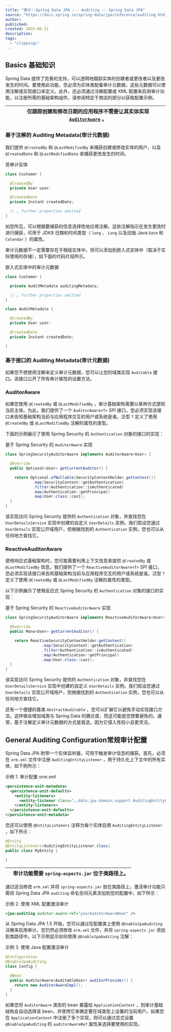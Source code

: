 ```yaml
---
title: "审计::Spring Data JPA --- Auditing :: Spring Data JPA"
source: "https://docs.spring.io/spring-data/jpa/reference/auditing.html"
author:
published:
created: 2025-06-11
description:
tags:
  - "clippings"
---
```

## Basics 基础知识

Spring Data 提供了完善的支持，可以透明地跟踪实体的创建者或更改者以及更改发生的时间。要使用此功能，您必须为实体类配备审计元数据，这些元数据可以使用注解或实现接口来定义。此外，还必须通过注解配置或 XML 配置来启用审计功能，以注册所需的基础架构组件。请参阅特定于商店的部分以获取配置示例。

|  | 仅跟踪创建和修改日期的应用程序不需要让其实体实现 [`AuditorAware`](https://docs.spring.io/spring-data/jpa/reference/#auditing.auditor-aware) 。 |
| --- | --- |

### 基于注解的 Auditing Metadata(审计元数据)

我们提供 `@CreatedBy` 和 `@LastModifiedBy` 来捕获创建或修改实体的用户，以及 `@CreatedDate` 和 `@LastModifiedDate` 来捕获更改发生的时间。

受审计实体

```java
class Customer {

  @CreatedBy
  private User user;

  @CreatedDate
  private Instant createdDate;

  // … further properties omitted
}
```

如您所见，可以根据要捕获的信息选择性地应用注解。这些注解指示在发生更改时进行捕获，可用于 JDK8 日期和时间类型（ `long` 、 `Long` 以及旧版 Java `Date` 和 `Calendar` ）的属性。

审计元数据不一定需要存在于根级实体中，但可以添加到嵌入式实体中（取决于实际使用的存储），如下面的代码片段所示。

嵌入式实体中的审计元数据

```java
class Customer {

  private AuditMetadata auditingMetadata;

  // … further properties omitted
}

class AuditMetadata {

  @CreatedBy
  private User user;

  @CreatedDate
  private Instant createdDate;

}
```

### 基于接口的 Auditing Metadata(审计元数据)

如果您不想使用注解来定义审计元数据，您可以让您的域类实现 `Auditable` 接口。该接口公开了所有审计属性的设置方法。

### AuditorAware

如果您使用 `@CreatedBy` 或 `@LastModifiedBy` ，审计基础架构需要以某种方式感知当前主体。为此，我们提供了一个 `AuditorAware<T>` SPI 接口，您必须实现该接口来告知基础架构当前与应用程序交互的用户或系统是谁。泛型 `T` 定义了使用 `@CreatedBy` 或 `@LastModifiedBy` 注解的属性的类型。

下面的示例展示了使用 Spring Security 的 `Authentication` 对象的接口的实现：

基于 Spring Security 的 `AuditorAware` 实现

```java
class SpringSecurityAuditorAware implements AuditorAware<User> {

  @Override
  public Optional<User> getCurrentAuditor() {

    return Optional.ofNullable(SecurityContextHolder.getContext())
            .map(SecurityContext::getAuthentication)
            .filter(Authentication::isAuthenticated)
            .map(Authentication::getPrincipal)
            .map(User.class::cast);
  }
}
```

该实现访问 Spring Security 提供的 `Authentication` 对象，并查找您在 `UserDetailsService` 实现中创建的自定义 `UserDetails` 实例。我们假设您通过 `UserDetails` 实现公开域用户，但根据找到的 `Authentication` 实例，您也可以从任何地方查找它。

### ReactiveAuditorAware

使用响应式基础架构时，您可能需要利用上下文信息来提供 `@CreatedBy` 或 `@LastModifiedBy` 信息。我们提供了一个 `ReactiveAuditorAware<T>` SPI 接口，您必须实现该接口来告知基础架构当前与应用程序交互的用户或系统是谁。泛型 `T` 定义了使用 `@CreatedBy` 或 `@LastModifiedBy` 注解的属性的类型。

以下示例展示了使用反应式 Spring Security 的 `Authentication` 对象的接口的实现：

基于 Spring Security 的 `ReactiveAuditorAware` 实现

```java
class SpringSecurityAuditorAware implements ReactiveAuditorAware<User> {

  @Override
  public Mono<User> getCurrentAuditor() {

    return ReactiveSecurityContextHolder.getContext()
                .map(SecurityContext::getAuthentication)
                .filter(Authentication::isAuthenticated)
                .map(Authentication::getPrincipal)
                .map(User.class::cast);
  }
}
```

该实现访问 Spring Security 提供的 `Authentication` 对象，并查找您在 `UserDetailsService` 实现中创建的自定义 `UserDetails` 实例。我们假设您通过 `UserDetails` 实现公开域用户，但根据找到的 `Authentication` 实例，您也可以从任何地方查找它。

还有一个便捷的基类 `AbstractAuditable` ，您可以扩展它以避免手动实现接口方法。这样做会增加域类与 Spring Data 的耦合度，而这可能是您想要避免的。通常，基于注解定义审计元数据的方式是首选，因为它侵入性较小且更灵活。

## General Auditing Configuration常规审计配置

Spring Data JPA 附带一个实体监听器，可用于触发审计信息的捕获。首先，必须在 `orm.xml` 文件中注册 `AuditingEntityListener` ，用于持久化上下文中的所有实体，如下例所示：

示例 1. 审计配置 orm.xml

```xml
<persistence-unit-metadata>
  <persistence-unit-defaults>
    <entity-listeners>
      <entity-listener class="….data.jpa.domain.support.AuditingEntityListener" />
    </entity-listeners>
  </persistence-unit-defaults>
</persistence-unit-metadata>
```

您还可以使用 `@EntityListeners` 注释为每个实体启用 `AuditingEntityListener` ，如下所示：

```java
@Entity
@EntityListeners(AuditingEntityListener.class)
public class MyEntity {

}
```

|  | 审计功能需要 `spring-aspects.jar` 位于类路径上。 |
| --- | --- |

通过适当修改 `orm.xml` 并将 `spring-aspects.jar` 放在类路径上，激活审计功能只需将 Spring Data JPA `auditing` 命名空间元素添加到您的配置中，如下所示：

示例 2. 使用 XML 配置激活审计

```xml
<jpa:auditing auditor-aware-ref="yourAuditorAwareBean" />
```

从 Spring Data JPA 1.5 开始，您可以通过在配置类上使用 `@EnableJpaAuditing` 注解来启用审计。您仍然必须修改 `orm.xml` 文件，并将 `spring-aspects.jar` 添加到类路径中。以下示例显示如何使用 `@EnableJpaAuditing` 注解：

示例 3. 使用 Java 配置激活审计

```java
@Configuration
@EnableJpaAuditing
class Config {

  @Bean
  public AuditorAware<AuditableUser> auditorProvider() {
    return new AuditorAwareImpl();
  }
}
```

如果您将 `AuditorAware` 类型的 bean 暴露给 `ApplicationContext` ，则审计基础结构会自动选择该 bean，并使用它来确定要在域类型上设置的当前用户。如果您在 `ApplicationContext` 中注册了多个实现，则可以通过显式设置 `@EnableJpaAuditing` 的 `auditorAwareRef` 属性来选择要使用的实现。